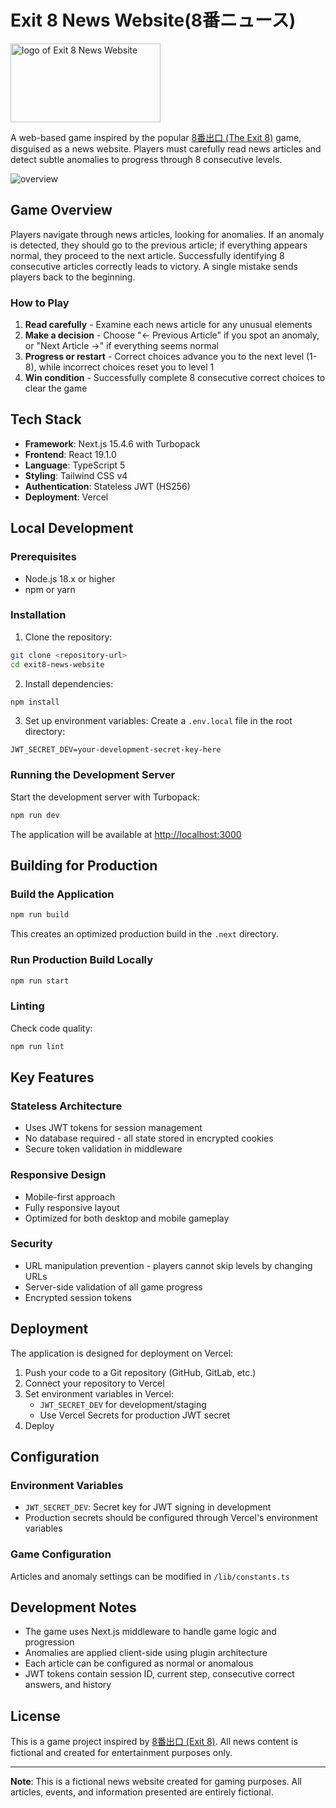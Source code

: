 # Exit 8 News Website(8番ニュース)

<img width="240" height="126" alt="logo of Exit 8 News Website" src="https://github.com/user-attachments/assets/d89322cc-c94a-4fe8-994f-27c1c3987076" />

A web-based game inspired by the popular [8番出口 (The Exit 8)](https://playism.com/game/the-exit-8/) game, disguised as a news website. Players must carefully read news articles and detect subtle anomalies to progress through 8 consecutive levels.

![overview](https://github.com/user-attachments/assets/97531453-8337-4af6-972d-bf29e1063752)


## Game Overview

Players navigate through news articles, looking for anomalies. If an anomaly is detected, they should go to the previous article; if everything appears normal, they proceed to the next article. Successfully identifying 8 consecutive articles correctly leads to victory. A single mistake sends players back to the beginning.

### How to Play

1. **Read carefully** - Examine each news article for any unusual elements
2. **Make a decision** - Choose "← Previous Article" if you spot an anomaly, or "Next Article →" if everything seems normal
3. **Progress or restart** - Correct choices advance you to the next level (1-8), while incorrect choices reset you to level 1
4. **Win condition** - Successfully complete 8 consecutive correct choices to clear the game

## Tech Stack

- **Framework**: Next.js 15.4.6 with Turbopack
- **Frontend**: React 19.1.0
- **Language**: TypeScript 5
- **Styling**: Tailwind CSS v4
- **Authentication**: Stateless JWT (HS256)
- **Deployment**: Vercel

## Local Development

### Prerequisites

- Node.js 18.x or higher
- npm or yarn

### Installation

1. Clone the repository:
```bash
git clone <repository-url>
cd exit8-news-website
```

2. Install dependencies:
```bash
npm install
```

3. Set up environment variables:
Create a `.env.local` file in the root directory:
```env
JWT_SECRET_DEV=your-development-secret-key-here
```

### Running the Development Server

Start the development server with Turbopack:
```bash
npm run dev
```

The application will be available at [http://localhost:3000](http://localhost:3000)

## Building for Production

### Build the Application

```bash
npm run build
```

This creates an optimized production build in the `.next` directory.

### Run Production Build Locally

```bash
npm run start
```

### Linting

Check code quality:
```bash
npm run lint
```

## Key Features

### Stateless Architecture
- Uses JWT tokens for session management
- No database required - all state stored in encrypted cookies
- Secure token validation in middleware

### Responsive Design
- Mobile-first approach
- Fully responsive layout
- Optimized for both desktop and mobile gameplay

### Security
- URL manipulation prevention - players cannot skip levels by changing URLs
- Server-side validation of all game progress
- Encrypted session tokens

## Deployment

The application is designed for deployment on Vercel:

1. Push your code to a Git repository (GitHub, GitLab, etc.)
2. Connect your repository to Vercel
3. Set environment variables in Vercel:
   - `JWT_SECRET_DEV` for development/staging
   - Use Vercel Secrets for production JWT secret
4. Deploy

## Configuration

### Environment Variables

- `JWT_SECRET_DEV`: Secret key for JWT signing in development
- Production secrets should be configured through Vercel's environment variables

### Game Configuration

Articles and anomaly settings can be modified in `/lib/constants.ts`

## Development Notes

- The game uses Next.js middleware to handle game logic and progression
- Anomalies are applied client-side using plugin architecture
- Each article can be configured as normal or anomalous
- JWT tokens contain session ID, current step, consecutive correct answers, and history

## License

This is a game project inspired by [8番出口 (Exit 8)](https://playism.com/game/the-exit-8/). All news content is fictional and created for entertainment purposes only.

---

**Note**: This is a fictional news website created for gaming purposes. All articles, events, and information presented are entirely fictional.
